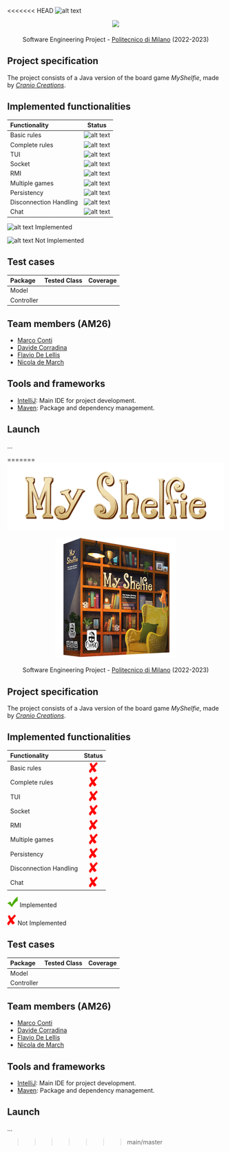 <<<<<<< HEAD
![alt text](../../OneDrive/Desktop/progetto%20originle%20maven%20archetype/assets/Title2000x618px.png)
 
<p align="center">
    <img src="../../OneDrive/Desktop/progetto%20originle%20maven%20archetype/assets/Boxnoshadow280x280.png"/>
    <br>
    <br>
    Software Engineering Project - <a href="https://www.polimi.it/">Politecnico di Milano</a> (2022-2023)
    <br>
<p>

## Project specification
The project consists of a Java version of the board game *MyShelfie*, made by [_Cranio Creations_].

## Implemented functionalities
| Functionality          | Status                            |
|:-----------------------|:---------------------------------:|
| Basic rules            |   ![alt text](../../OneDrive/Desktop/progetto%20originle%20maven%20archetype/assets/cross.png)   |
| Complete rules         |   ![alt text](../../OneDrive/Desktop/progetto%20originle%20maven%20archetype/assets/cross.png)   |
| TUI                    |   ![alt text](../../OneDrive/Desktop/progetto%20originle%20maven%20archetype/assets/cross.png)   |
| Socket                 |   ![alt text](../../OneDrive/Desktop/progetto%20originle%20maven%20archetype/assets/cross.png)   |
| RMI                    |   ![alt text](../../OneDrive/Desktop/progetto%20originle%20maven%20archetype/assets/cross.png)   |
| Multiple games         |   ![alt text](../../OneDrive/Desktop/progetto%20originle%20maven%20archetype/assets/cross.png)   |
| Persistency            |   ![alt text](../../OneDrive/Desktop/progetto%20originle%20maven%20archetype/assets/cross.png)   |
| Disconnection Handling |   ![alt text](../../OneDrive/Desktop/progetto%20originle%20maven%20archetype/assets/cross.png)   |
| Chat                   |   ![alt text](../../OneDrive/Desktop/progetto%20originle%20maven%20archetype/assets/cross.png)   |

![alt text](../../OneDrive/Desktop/progetto%20originle%20maven%20archetype/assets/tick.png) Implemented

![alt text](../../OneDrive/Desktop/progetto%20originle%20maven%20archetype/assets/cross.png) Not Implemented

## Test cases

| Package     |Tested Class | Coverage    |
|:------------|:------------|:-----------:|
| Model       |             |             |
| Controller  |             |             |

## Team members (AM26)
* [Marco Conti](https://github.com/C0NN)
* [Davide Corradina](https://github.com/CorraPiano)
* [Flavio De Lellis](https://github.com/flaviodelellis)
* [Nicola de March](https://github.com/nicola-de-march)

## Tools and frameworks
* [IntelliJ](https://www.jetbrains.com/idea/): Main IDE for project development.
* [Maven](https://maven.apache.org/): Package and dependency management.

## Launch
...

[_Cranio Creations_]: https://www.craniocreations.it/
=======
![alt text](assets/Title2000x618px.png)
 
<p align="center">
    <img src="assets/Boxnoshadow280x280.png"/>
    <br>
    <br>
    Software Engineering Project - <a href="https://www.polimi.it/">Politecnico di Milano</a> (2022-2023)
    <br>
<p>

## Project specification
The project consists of a Java version of the board game *MyShelfie*, made by [_Cranio Creations_].

## Implemented functionalities
| Functionality          | Status                            |
|:-----------------------|:---------------------------------:|
| Basic rules            |   ![alt text](assets/cross.png)   |
| Complete rules         |   ![alt text](assets/cross.png)   |
| TUI                    |   ![alt text](assets/cross.png)   |
| Socket                 |   ![alt text](assets/cross.png)   |
| RMI                    |   ![alt text](assets/cross.png)   |
| Multiple games         |   ![alt text](assets/cross.png)   |
| Persistency            |   ![alt text](assets/cross.png)   |
| Disconnection Handling |   ![alt text](assets/cross.png)   |
| Chat                   |   ![alt text](assets/cross.png)   |

![alt text](assets/tick.png) Implemented

![alt text](assets/cross.png) Not Implemented

## Test cases

| Package     |Tested Class | Coverage    |
|:------------|:------------|:-----------:|
| Model       |             |             |
| Controller  |             |             |

## Team members (AM26)
* [Marco Conti](https://github.com/C0NN)
* [Davide Corradina](https://github.com/CorraPiano)
* [Flavio De Lellis](https://github.com/flaviodelellis)
* [Nicola de March](https://github.com/nicola-de-march)

## Tools and frameworks
* [IntelliJ](https://www.jetbrains.com/idea/): Main IDE for project development.
* [Maven](https://maven.apache.org/): Package and dependency management.

## Launch
...

[_Cranio Creations_]: https://www.craniocreations.it/
>>>>>>> main/master
